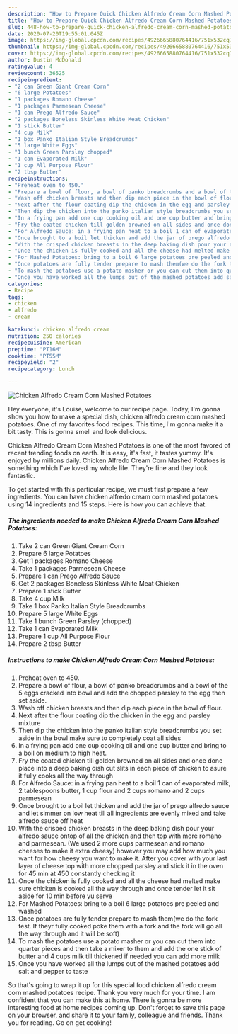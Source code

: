 ```yaml
---
description: "How to Prepare Quick Chicken Alfredo Cream Corn Mashed Potatoes"
title: "How to Prepare Quick Chicken Alfredo Cream Corn Mashed Potatoes"
slug: 448-how-to-prepare-quick-chicken-alfredo-cream-corn-mashed-potatoes
date: 2020-07-20T19:55:01.045Z
image: https://img-global.cpcdn.com/recipes/4926665880764416/751x532cq70/chicken-alfredo-cream-corn-mashed-potatoes-recipe-main-photo.jpg
thumbnail: https://img-global.cpcdn.com/recipes/4926665880764416/751x532cq70/chicken-alfredo-cream-corn-mashed-potatoes-recipe-main-photo.jpg
cover: https://img-global.cpcdn.com/recipes/4926665880764416/751x532cq70/chicken-alfredo-cream-corn-mashed-potatoes-recipe-main-photo.jpg
author: Dustin McDonald
ratingvalue: 4
reviewcount: 36525
recipeingredient:
- "2 can Green Giant Cream Corn"
- "6 large Potatoes"
- "1 packages Romano Cheese"
- "1 packages Parmesean Cheese"
- "1 can Prego Alfredo Sauce"
- "2 packages Boneless Skinless White Meat Chicken"
- "1 stick Butter"
- "4 cup Milk"
- "1 box Panko Italian Style Breadcrumbs"
- "5 large White Eggs"
- "1 bunch Green Parsley chopped"
- "1 can Evaporated Milk"
- "1 cup All Purpose Flour"
- "2 tbsp Butter"
recipeinstructions:
- "Preheat oven to 450."
- "Prepare a bowl of flour, a bowl of panko breadcrumbs and a bowl of the 5 eggs cracked into bowl and add the chopped parsley to the egg then set aside."
- "Wash off chicken breasts and then dip each piece in the bowl of flour."
- "Next after the flour coating dip the chicken in the egg and parsley mixture"
- "Then dip the chicken into the panko italian style breadcrumbs you set aside in the bowl make sure to completely coat all sides"
- "In a frying pan add one cup cooking oil and one cup butter and bring to a boil on medium to high heat."
- "Fry the coated chicken till golden browned on all sides and once done place into a deep baking dish cut slits in each piece of chicken to asure it fully cooks all the way through"
- "For Alfredo Sauce: in a frying pan heat to a boil 1 can of evaporated milk, 2 tablespoons butter, 1 cup flour and 2 cups romano and 2 cups parmesean"
- "Once brought to a boil let thicken and add the jar of prego alfredo sauce and let simmer on low heat till all ingredients are evenly mixed and take alfredo sauce off heat"
- "With the crisped chicken breasts in the deep baking dish pour your alfredo sauce ontop of all the chicken and then top with more romano and parmesean. (We used 2 more cups parmesean and romano cheeses to make it extra cheesy) however you may add how much you want for how cheesy you want to make it. After you cover with your last layer of cheese top with more chopped parsley and stick it in the oven for 45 min at 450 constantly checking it"
- "Once the chicken is fully cooked and all the cheese had melted make sure chicken is cooked all the way through and once tender let it sit aside for 10 min before yu serve"
- "For Mashed Potatoes: bring to a boil 6 large potatoes pre peeled and washed"
- "Once potatoes are fully tender prepare to mash them(we do the fork test. If theyr fully cooked poke them with a fork and the fork will go all the way through and it will be soft)"
- "To mash the potatoes use a potato masher or you can cut them into quarter pieces and then take a mixer to them and add the one stick of butter and 4 cups milk till thickened if needed you can add more milk"
- "Once you have worked all the lumps out of the mashed potatoes add salt and pepper to taste"
categories:
- Recipe
tags:
- chicken
- alfredo
- cream

katakunci: chicken alfredo cream 
nutrition: 250 calories
recipecuisine: American
preptime: "PT16M"
cooktime: "PT55M"
recipeyield: "2"
recipecategory: Lunch

---
```



![Chicken Alfredo Cream Corn Mashed Potatoes](https://img-global.cpcdn.com/recipes/4926665880764416/751x532cq70/chicken-alfredo-cream-corn-mashed-potatoes-recipe-main-photo.jpg)

Hey everyone, it's Louise, welcome to our recipe page. Today, I'm gonna show you how to make a special dish, chicken alfredo cream corn mashed potatoes. One of my favorites food recipes. This time, I'm gonna make it a bit tasty. This is gonna smell and look delicious.



Chicken Alfredo Cream Corn Mashed Potatoes is one of the most favored of recent trending foods on earth. It is easy, it's fast, it tastes yummy. It's enjoyed by millions daily. Chicken Alfredo Cream Corn Mashed Potatoes is something which I've loved my whole life. They're fine and they look fantastic.


To get started with this particular recipe, we must first prepare a few ingredients. You can have chicken alfredo cream corn mashed potatoes using 14 ingredients and 15 steps. Here is how you can achieve that.

<!--inarticleads1-->

##### The ingredients needed to make Chicken Alfredo Cream Corn Mashed Potatoes:

1. Take 2 can Green Giant Cream Corn
1. Prepare 6 large Potatoes
1. Get 1 packages Romano Cheese
1. Take 1 packages Parmesean Cheese
1. Prepare 1 can Prego Alfredo Sauce
1. Get 2 packages Boneless Skinless White Meat Chicken
1. Prepare 1 stick Butter
1. Take 4 cup Milk
1. Take 1 box Panko Italian Style Breadcrumbs
1. Prepare 5 large White Eggs
1. Take 1 bunch Green Parsley (chopped)
1. Take 1 can Evaporated Milk
1. Prepare 1 cup All Purpose Flour
1. Prepare 2 tbsp Butter




<!--inarticleads2-->

##### Instructions to make Chicken Alfredo Cream Corn Mashed Potatoes:

1. Preheat oven to 450.
1. Prepare a bowl of flour, a bowl of panko breadcrumbs and a bowl of the 5 eggs cracked into bowl and add the chopped parsley to the egg then set aside.
1. Wash off chicken breasts and then dip each piece in the bowl of flour.
1. Next after the flour coating dip the chicken in the egg and parsley mixture
1. Then dip the chicken into the panko italian style breadcrumbs you set aside in the bowl make sure to completely coat all sides
1. In a frying pan add one cup cooking oil and one cup butter and bring to a boil on medium to high heat.
1. Fry the coated chicken till golden browned on all sides and once done place into a deep baking dish cut slits in each piece of chicken to asure it fully cooks all the way through
1. For Alfredo Sauce: in a frying pan heat to a boil 1 can of evaporated milk, 2 tablespoons butter, 1 cup flour and 2 cups romano and 2 cups parmesean
1. Once brought to a boil let thicken and add the jar of prego alfredo sauce and let simmer on low heat till all ingredients are evenly mixed and take alfredo sauce off heat
1. With the crisped chicken breasts in the deep baking dish pour your alfredo sauce ontop of all the chicken and then top with more romano and parmesean. (We used 2 more cups parmesean and romano cheeses to make it extra cheesy) however you may add how much you want for how cheesy you want to make it. After you cover with your last layer of cheese top with more chopped parsley and stick it in the oven for 45 min at 450 constantly checking it
1. Once the chicken is fully cooked and all the cheese had melted make sure chicken is cooked all the way through and once tender let it sit aside for 10 min before yu serve
1. For Mashed Potatoes: bring to a boil 6 large potatoes pre peeled and washed
1. Once potatoes are fully tender prepare to mash them(we do the fork test. If theyr fully cooked poke them with a fork and the fork will go all the way through and it will be soft)
1. To mash the potatoes use a potato masher or you can cut them into quarter pieces and then take a mixer to them and add the one stick of butter and 4 cups milk till thickened if needed you can add more milk
1. Once you have worked all the lumps out of the mashed potatoes add salt and pepper to taste




So that's going to wrap it up for this special food chicken alfredo cream corn mashed potatoes recipe. Thank you very much for your time. I am confident that you can make this at home. There is gonna be more interesting food at home recipes coming up. Don't forget to save this page on your browser, and share it to your family, colleague and friends. Thank you for reading. Go on get cooking!
